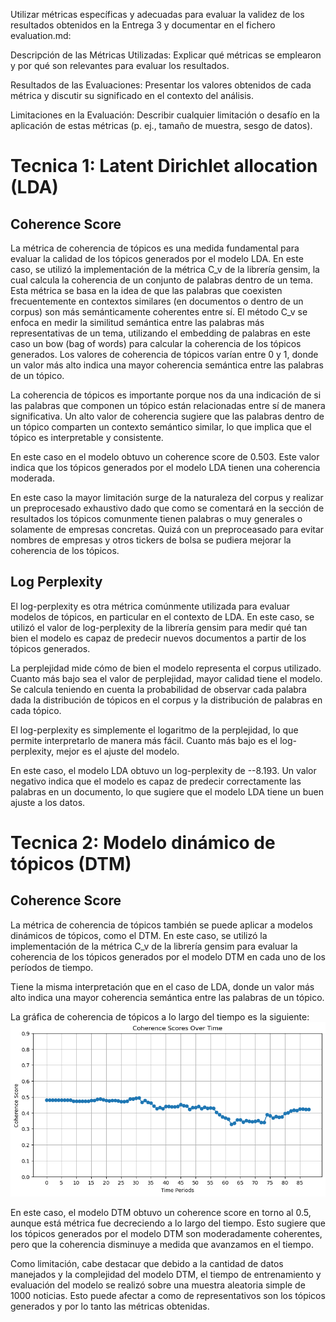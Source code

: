 Utilizar métricas específicas y adecuadas para evaluar la validez de los resultados obtenidos en la Entrega 3 y documentar en el fichero evaluation.md:

Descripción de las Métricas Utilizadas: Explicar qué métricas se emplearon y por qué son relevantes para evaluar los resultados.

Resultados de las Evaluaciones: Presentar los valores obtenidos de cada métrica y discutir su significado en el contexto del análisis.

Limitaciones en la Evaluación: Describir cualquier limitación o desafío en la aplicación de estas métricas (p. ej., tamaño de muestra, sesgo de datos).

# Tecnica 1: Latent Dirichlet allocation (LDA)

## Coherence Score

La métrica de coherencia de tópicos es una medida fundamental para evaluar la calidad de los tópicos generados por el modelo LDA. En este caso, se utilizó la implementación de la métrica C_v de la librería gensim, la cual calcula la coherencia de un conjunto de palabras dentro de un tema. Esta métrica se basa en la idea de que las palabras que coexisten frecuentemente en contextos similares (en documentos o dentro de un corpus) son más semánticamente coherentes entre sí. El método C_v se enfoca en medir la similitud semántica entre las palabras más representativas de un tema, utilizando el embedding de palabras en este caso un bow (bag of words) para calcular la coherencia de los tópicos generados. Los valores de coherencia de tópicos varían entre 0 y 1, donde un valor más alto indica una mayor coherencia semántica entre las palabras de un tópico.

La coherencia de tópicos es importante porque nos da una indicación de si las palabras que componen un tópico están relacionadas entre sí de manera significativa. Un alto valor de coherencia sugiere que las palabras dentro de un tópico comparten un contexto semántico similar, lo que implica que el tópico es interpretable y consistente. 

En este caso en el modelo obtuvo un coherence score de 0.503. Este valor indica que los tópicos generados por el modelo LDA tienen una coherencia moderada.

En este caso la mayor limitación surge de la naturaleza del corpus y realizar un preprocesado exhaustivo dado que como se comentará en la sección de resultados los tópicos comunmente tienen palabras o muy generales o solamente de empresas concretas. Quizá con un preproceasado para evitar nombres de empresas y otros tickers de bolsa se pudiera mejorar la coherencia de los tópicos.

## Log Perplexity

El log-perplexity es otra métrica comúnmente utilizada para evaluar modelos de tópicos, en particular en el contexto de LDA. En este caso, se utilizó el valor de log-perplexity de la librería gensim para medir qué tan bien el modelo es capaz de predecir nuevos documentos a partir de los tópicos generados.

La perplejidad mide cómo de bien el modelo representa el corpus utilizado. Cuanto más bajo sea el valor de perplejidad, mayor calidad tiene el modelo. Se calcula teniendo en cuenta la probabilidad de observar cada palabra dada la distribución de tópicos en el corpus y la distribución de palabras en cada tópico.

El log-perplexity es simplemente el logaritmo de la perplejidad, lo que permite interpretarlo de manera más fácil. Cuanto más bajo es el log-perplexity, mejor es el ajuste del modelo.

En este caso, el modelo LDA obtuvo un log-perplexity de --8.193. Un valor negativo indica que el modelo es capaz de predecir correctamente las palabras en un documento, lo que sugiere que el modelo LDA tiene un buen ajuste a los datos.

# Tecnica 2: Modelo dinámico de tópicos (DTM)

## Coherence Score

La métrica de coherencia de tópicos también se puede aplicar a modelos dinámicos de tópicos, como el DTM. En este caso, se utilizó la implementación de la métrica C_v de la librería gensim para evaluar la coherencia de los tópicos generados por el modelo DTM en cada uno de los períodos de tiempo.

Tiene la misma interpretación que en el caso de LDA, donde un valor más alto indica una mayor coherencia semántica entre las palabras de un tópico.

La gráfica de coherencia de tópicos a lo largo del tiempo es la siguiente:
![Coherence Score DTM](assets/imgs/DTM_Coherences_Overtime_v2.png)

En este caso, el modelo DTM obtuvo un coherence score en torno al 0.5, aunque está métrica fue decreciendo a lo largo del tiempo. Esto sugiere que los tópicos generados por el modelo DTM son moderadamente coherentes, pero que la coherencia disminuye a medida que avanzamos en el tiempo.

Como limitación, cabe destacar que debido a la cantidad de datos manejados y la complejidad del modelo DTM, el tiempo de entrenamiento y evaluación del modelo se realizó sobre una muestra aleatoria simple de 1000 noticias. Esto puede afectar a como de representativos son los tópicos generados y por lo tanto las métricas obtenidas.
